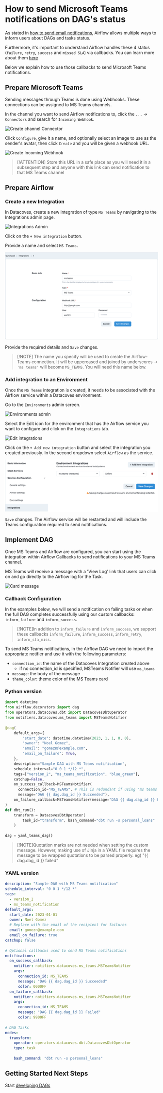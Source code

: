 # How to send Microsoft Teams notifications on DAG's status

As stated in [how to send email notifications](/how-tos/airflow/send-emails.md), Airflow allows multiple ways to inform users about DAGs and tasks status.

Furthermore, it's important to understand Airflow handles these 4 status (`failure`, `retry`, `success` and `missed SLA`) via callbacks. You can learn more about them [here](https://airflow.apache.org/docs/apache-airflow/2.2.1/logging-monitoring/callbacks.html)

Below we explain how to use those callbacks to send Microsoft Teams notifications.

## Prepare Microsoft Teams

Sending messages through Teams is done using Webhooks. These connections can be assigned to MS Teams channels.

In the channel you want to send Airflow notifications to, click the `...` -> `Connectors` and search for `Incoming Webhook`.

![Create channel Connector](./assets/create-channel-connector.png)

Click `Configure`, give it a name, and optionally select an image to use as the sender's avatar, then click `Create` and you will be given a webhook URL.

![Create Incoming Webhook](./assets/create-incoming-webhook.png)

> [!ATTENTION] Store this URL in a safe place as you will need it in a subsequent step and anyone with this link can send notification to that MS Teams channel

## Prepare Airflow

### Create a new Integration

In Datacoves, create a new integration of type `MS Teams` by navigating to the Integrations admin page.

![Integrations Admin](./assets/menu_integrations.gif)

Click on the `+ New integration` button.

Provide a name and select `MS Teams`.

![Save Integration](./assets/save_msteams_integration.png)

Provide the required details and `Save` changes.

> [!NOTE] The name you specify will be used to create the Airflow-Teams connection. It will be uppercased and joined by underscores -> `'ms teams'` will become `MS_TEAMS`. You will need this name below.

### Add integration to an Environment

Once the `MS Teams` integration is created, it needs to be associated with the Airflow service within a Datacoves environment.

Go to the `Environments` admin screen.

![Environments admin](./assets/menu_environments.gif)

Select the Edit icon for the environment that has the Airflow service you want to configure and click on the `Integrations` tab.

![Edit integrations](./assets/edit_integrations.png)

Click on the `+ Add new integration` button and select the integration you created previously. In the second dropdown select `Airflow` as the service.

![Add integration](./assets/add_msteams_integration.png)

`Save` changes. The Airflow service will be restarted and will include the Teams configuration required to send notifications.

## Implement DAG

Once MS Teams and Airflow are configured, you can start using the integration within Airflow Callbacks to send notifications to your MS Teams channel.

MS Teams will receive a message with a 'View Log' link that users can click on and go directly to the Airflow log for the Task.

![Card message](./assets/teams-card-message.png)

### Callback Configuration

In the examples below, we will send a notification on failing tasks or when the full DAG completes successfully using our custom callbacks: `inform_failure` and `inform_success`.

> [!NOTE]In addition to `inform_failure` and `inform_success`, we support these callbacks `inform_failure`, `inform_success`, `inform_retry`, `inform_sla_miss`.

To send MS Teams notifications, in the Airflow DAG we need to import the appropriate notifier and use it with the following parameters:

- `connection_id`: the name of the Datacoves Integration created above
  - if no connection_id is specified, MSTeams Notifier will use `ms_teams`
- `message`: the body of the message
- `theme_color`: theme color of the MS Teams card

### Python version

```python
import datetime
from airflow.decorators import dag
from operators.datacoves.dbt import DatacovesDbtOperator
from notifiers.datacoves.ms_teams import MSTeamsNotifier

@dag(
    default_args={
        "start_date": datetime.datetime(2023, 1, 1, 0, 0),
        "owner": "Noel Gomez",
        "email": "gomezn@example.com",
        "email_on_failure": True,
    },
    description="Sample DAG with MS Teams notification",
    schedule_interval="0 0 1 */12 *",
    tags=["version_2", "ms_teams_notification", "blue_green"],
    catchup=False,
    on_success_callback=MSTeamsNotifier(
      connection_id="MS_TEAMS", # This is redundant if using 'ms teams' as Integration
      message="DAG {{ dag.dag_id }} Succeeded"),
    on_failure_callback=MSTeamsNotifier(message="DAG {{ dag.dag_id }} Failed"),
)
def dbt_run():
    transform = DatacovesDbtOperator(
        task_id="transform", bash_command="dbt run -s personal_loans"
    )

dag = yaml_teams_dag()
```

> [!NOTE]Quotation marks are not needed when setting the custom message. However, making use of Jinja in a YAML file requires the message to be wrapped quotations to be parsed properly. eg) "{{ dag.dag_id }} failed"

### YAML version

```yaml
description: "Sample DAG with MS Teams notification"
schedule_interval: "0 0 1 */12 *"
tags:
  - version_2
  - ms_teams_notification
default_args:
  start_date: 2023-01-01
  owner: Noel Gomez
  # Replace with the email of the recipient for failures
  email: gomezn@example.com
  email_on_failure: true
catchup: false

# Optional callbacks used to send MS Teams notifications
notifications:
  on_success_callback:
    notifier: notifiers.datacoves.ms_teams.MSTeamsNotifier
    args:
      connection_id: MS_TEAMS
      message: "DAG {{ dag.dag_id }} Succeeded"
      color: 0000FF
  on_failure_callback:
    notifier: notifiers.datacoves.ms_teams.MSTeamsNotifier
    args:
      connection_id: MS_TEAMS
      message: "DAG {{ dag.dag_id }} Failed"
      color: 9900FF

# DAG Tasks
nodes:
  transform:
    operator: operators.datacoves.dbt.DatacovesDbtOperator
    type: task

    bash_command: "dbt run -s personal_loans"
```

## Getting Started Next Steps

Start [developing DAGs](getting-started/Admin/creating-airflow-dags.md)

